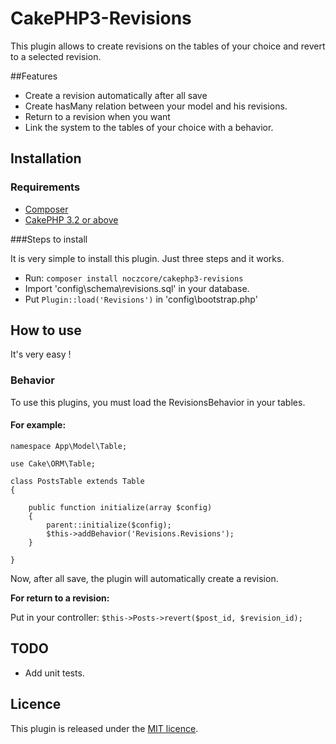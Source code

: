# CakePHP3-Revisions


This plugin allows to create revisions on the tables of your choice and revert to a selected revision.

##Features

- Create a revision automatically after all save
- Create hasMany relation between your model and his revisions.
- Return to a revision when you want
- Link the system to the tables of your choice with a behavior.

## Installation

### Requirements

- [Composer](https://getcomposer.org/)
- [CakePHP 3.2 or above](http://cakephp.org/)

###Steps to install

It is very simple to install this plugin. Just three steps and it works.

- Run: ``composer install noczcore/cakephp3-revisions``
- Import 'config\schema\revisions.sql' in your database.
- Put ``Plugin::load('Revisions')`` in 'config\bootstrap.php'

## How to use
It's very easy !

### Behavior

To use this plugins, you must load the RevisionsBehavior in your tables.

#### For example:
```
namespace App\Model\Table;

use Cake\ORM\Table;

class PostsTable extends Table
{

    public function initialize(array $config)
    {
        parent::initialize($config);
        $this->addBehavior('Revisions.Revisions');
    }

}
```

Now, after all save, the plugin will automatically create a revision.


**For return to a revision:**

Put in your controller:
``$this->Posts->revert($post_id, $revision_id);``

## TODO
- Add unit tests.

## Licence
This plugin is released under the [MIT licence](https://raw.githubusercontent.com/NoczCore/CakePHP3-Revisions/master/LICENSE).
